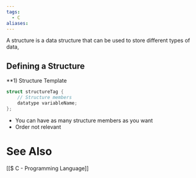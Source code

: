 ```yaml
---
tags:
  - C
aliases:
---
```

A structure is a data structure that can be used to store different types of data,

## Defining a Structure

**1) Structure Template
```c showlinenumbers
struct structureTag {
	// Structure members
	datatype variableName;
};
```
- You can have as many structure members as you want
- Order not relevant

# See Also
[[$ C - Programming Language]]